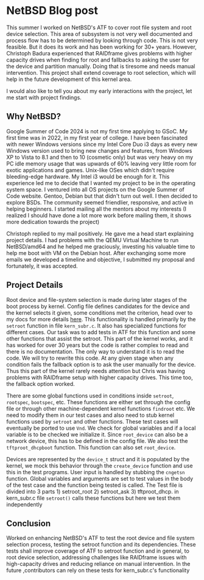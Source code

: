 # NetBSD Blog post
This summer I worked on NetBSD's ATF to cover root file system and root device selection. This area of subsystem is not very well documented and process flow has to be determined by 
looking through code. This is not very feasible. But it does its work and has been working for 30+ years. However, Christoph Badura experienced that RAIDframe gives problems with higher 
capacity drives when finding for root and fallbacks to asking the user for the device and partition manually. Doing that is tiresome and needs manual intervention. This project shall extend coverage to root selection, which will help in the future development of this kernel area.

I would also like to tell you about my early interactions with the project, let me start with project findings.

## Why NetBSD?
Google Summer of Code 2024 is not my first time applying to GSoC. My first time was in 2022, in my first year of college. I have been fascinated with newer Windows versions
since my Intel Core Duo i3 days as every new Windows version used to bring new changes and features, from Windows XP to Vista to 8.1 and then to 10 (cosmetic only) but was very heavy on 
my PC idle memory usage that was upwards of 60% leaving very little room for exotic applications and games. Unix-like OSes which didn't require bleeding-edge hardware. My Intel i3 would 
be enough for it. This experience led me to decide that I wanted my project to be in the operating system space. I ventured into all OS projects on the Google Summer of Code website. 
Gentoo, Debian but that didn't turn out well. I then decided to explore BSDs. The community seemed friendlier, responsive, and active in helping beginners. I started mailing all 
the mentors about my interests (I realized I should have done a lot more work before mailing them, it shows more dedication towards the project)

Christoph replied to my mail positively. He gave me a head start explaining project details. I had problems with the QEMU Virtual Machine to run NetBSD/amd64 and he helped me 
graciously, investing his valuable time to help me boot with VM on the Debian host. After exchanging some more emails we developed a timeline and objective, I submitted my proposal and 
fortunately, it was accepted.

## Project Details 
Root device and file-system selection is made during later stages of the boot process by kernel. Config file defines candidates for the device and the kernel selects it given, some 
conditions met
the criterion, head over to my docs for more details [here](https://github.com/DiviyamPathak/Gsoc-2024-NetBSD). This functionality is handled primarily by the `setroot` function 
in file `kern_subr.c`. It also has specialized
functions for different cases. Our task was to add tests in ATF for this function and some other functions that assist the setroot. This part of the kernel works, and it has worked for over 
30 years but the code is rather complex to read and there is no documentation. The only way to understand it is to read the code. We will try to rewrite this code. 
At any given stage when any condition fails the fallback option is to ask the user manually for the device. Thus this part of the kernel rarely needs attention but Chris was having problems with 
RAIDframe setup with higher capacity drives. This time too, the fallback option worked.

There are some global functions used in conditions inside `setroot`, `rootspec`, `bootspec`, etc. These functions are either set through the config file or through other machine-dependent kernel functions `findroot` etc. We need to modify them in our test cases and also need to stub kernel functions used by `setroot` and other functions. These test cases will 
eventually be ported to use `Vnd`. We check for global variables and if a local variable is to be checked we initialize it. 
Since `root_device` can also be a network device, this has to be defined in the config file. We also test the `tftproot_dhcpboot` function. This function can also set `root_device`.

Devices are represented by the `device_t` struct and it is populated by the kernel, we mock this behavior through the `create_device` function and use this in the test programs.
User input is handled by stubbing the `cngetsn` function. Global variables and arguments are set to test values in the body of the test case and the function being tested is called.
The Test file is divided into 3 parts 1) setroot_root 2) setroot_ask 3) tftproot_dhcp. in kern_subr.c file `setroot()` calls these functions but here we test them independently

## Conclusion 

Worked on enhancing NetBSD's ATF to test the root device and file system selection process, testing the setroot function and its dependencies. These tests shall improve coverage 
of ATF to setroot function and in general, to root device selection, addressing challenges like RAIDframe issues with high-capacity drives and reducing reliance on manual intervention. 
In the future ,contributors can rely on these tests for kern_subr.c's functionality  
